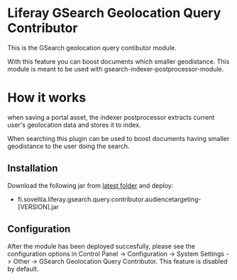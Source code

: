 # Liferay GSearch Geolocation Query Contributor

This is the GSearch geolocation query contibutor module.

With this feature you can boost documents which smaller geodistance. This module is meant to be used with gsearch-indexer-postprocessor-module.

# How it works

when saving a portal asset, the indexer postprocessor extracts current user's geolocation data and stores it to index.

When searching this plugin can be used to boost documents having smaller geodistance to the user doing the search.

## Installation

Download the following jar from [latest folder](https://github.com/peerkar/liferay-gsearch/tree/master/binaries/latest) and deploy:

* fi.soveltia.liferay.gsearch.query.contributor.audiencetargeting-[VERSION].jar

## Configuration

After the module has been deployed succesfully, please see the configuration options in Control Panel -> Configuration -> System Settings -> Other -> GSearch Geolocation Query Contributor. This feature is disabled by default.


